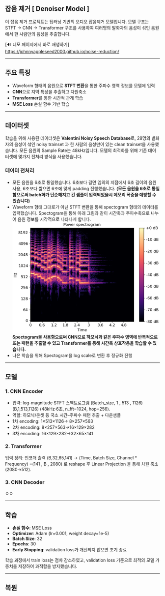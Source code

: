 ## 잡음 제거 [ Denoiser Model ] ##
이 잡음 제거 프로젝트는 딥러닝 기반의 오디오 잡음제거 모델입니다. 
모델 구조는 STFT → CNN → Transformer 구조를 사용하여 여러명의 발화자의
음성이 섞인 음원에서 한 사람만의 음성을 추출합니다.

[🔊 데모 페이지에서 바로 재생하기] https://johnnyappleseed2000.github.io/noise-reduction/



---
## 주요 특징
- Waveform 형태의 음원으로 **STFT 변환**을 통한 주파수 영역 정보를 모델에 입력
- **CNN**으로 지역 특성을 추출하고 차원축소
- **Transformer**를 통한 시간적 관계 학습
- **MSE Loss** 손실 함수 기반 학습
---
## 데이터셋
학습을 위해 사용된 데이터셋은 
**Valentini Noisy Speech Database**로, 28명의 발화자의 
음성이 섞인 noisy trainset 과 한 사람의 음성만이 있는 
clean trainset을 사용했습니다. 모든 음원의 Sample Rate는 48kHz입니다.
모델의 최적화를 위해 기존 데이터셋에 몇가지 전처리 방식을 
사용했습니다.

### 데이터 전처리
- 모든 음원을 6초로 통일했습니다. 6초보다 길면 임의의 지점에서 6초 길이의 음원 사용, 
6초보다 짧으면 6초에 맞게 padding 진행했습니다.
**(모든 음원을 6초로 통일함으로써 batch화가 단순해지고 긴 샘플이
입력되었을시 메모리 폭증을 예방할 수 있습니다)**
- Waveform 형태 그대로가 아닌 STFT 변환을 통해 spectogram 형태의
데이터를 입력했습니다. Spectogram을 통해 아래 그림과 같이 
시간축과 주파수축으로 나누어 음원 정보를 시각적으로 나타나게 합니다.
![librosa-stft-1.png](images%2Flibrosa-stft-1.png)
**Spectogram을 사용함으로써 CNN으로 하모닉과 같은 주파수 영역에 반복적으로
뜨는 패턴을 추출할 수 있고 Transformer를 통해 시간축 상호작용을
학습할 수 있습니다.**
- 나은 학습을 위해 Spectogram을 log scale로 변환 후 정규화 진행

---
## 모델
### 1. CNN Encoder
- 입력: log-magnitude STFT 스펙트로그램 
(Batch_size, 1 , 513 , 1126)
(B,1,513,1126) (48kHz·6초, n_fft=1024, hop=256).
- 역할: 하모닉/온셋 등 국소 시간–주파수 패턴 추출 + 다운샘플
- 1차 encoding: 1×513×1126→ 8×257×563
- 2차 encoding: 8×257×563→16×129×282
- 3차 encoding: 16×129×282→32×65×141

### 2. Transformer
입력 정리: 인코더 출력
(B,32,65,141) → (Time, Batch Size, Channel * Frequency)
=(141 , B , 2080) 로 reshape 후 Linear Projection 을 통해 차원 축소 
(2080→512).
### 3. CNN Decoder
ㅇㅇ


---
## 학습
- **손실 함수**: MSE Loss  
- **Optimizer**: Adam (lr=0.001, weight decay=1e-5)  
- **Batch Size**: 32  
- **Epochs**: 30
- **Early Stopping**: validation loss가 개선되지 않으면 조기 종료  
 

학습 과정에서 train loss는 점차 감소하였고, validation loss 기준으로 최적의 모델 가중치를 저장하여 과적합을 방지했습니다.

---
## 복원





